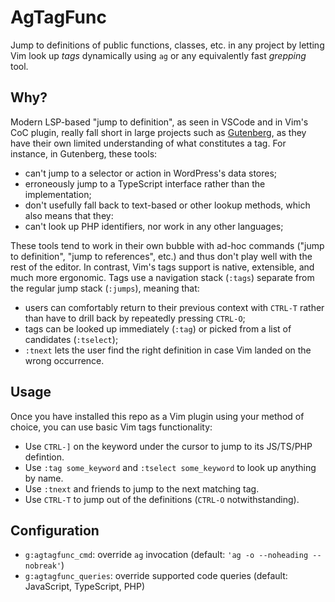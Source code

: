 # AgTagFunc

Jump to definitions of public functions, classes, etc. in any project by letting Vim look up _tags_ dynamically using `ag` or any equivalently fast _grepping_ tool.

## Why?

Modern LSP-based "jump to definition", as seen in VSCode and in Vim's CoC plugin, really fall short in large projects such as [Gutenberg](https://github.com/WordPress/gutenberg), as they have their own limited understanding of what constitutes a tag. For instance, in Gutenberg, these tools:

- can't jump to a selector or action in WordPress's data stores;
- erroneously jump to a TypeScript interface rather than the implementation;
- don't usefully fall back to text-based or other lookup methods, which also means that they:
- can't look up PHP identifiers, nor work in any other languages;

These tools tend to work in their own bubble with ad-hoc commands ("jump to definition", "jump to references", etc.) and thus don't play well with the rest of the editor. In contrast, Vim's tags support is native, extensible, and much more ergonomic. Tags use a navigation stack (`:tags`) separate from the regular jump stack (`:jumps`), meaning that:

- users can comfortably return to their previous context with `CTRL-T` rather than have to drill back by repeatedly pressing `CTRL-O`;
- tags can be looked up immediately (`:tag`) or picked from a list of candidates (`:tselect`);
- `:tnext` lets the user find the right definition in case Vim landed on the wrong occurrence.

## Usage

Once you have installed this repo as a Vim plugin using your method of choice, you can use basic Vim tags functionality:

- Use `CTRL-]` on the keyword under the cursor to jump to its JS/TS/PHP defintion.
- Use `:tag some_keyword` and `:tselect some_keyword` to look up anything by name.
- Use `:tnext` and friends to jump to the next matching tag.
- Use `CTRL-T` to jump out of the definitions (`CTRL-O` notwithstanding).

## Configuration

- `g:agtagfunc_cmd`: override `ag` invocation (default: `'ag -o --noheading --nobreak'`)
- `g:agtagfunc_queries`: override supported code queries (default: JavaScript, TypeScript, PHP)
